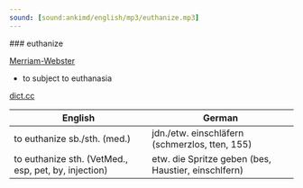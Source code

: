 ```yaml
---
sound: [sound:ankimd/english/mp3/euthanize.mp3]
---
```


\### euthanize

[Merriam-Webster](https://www.merriam-webster.com/dictionary/euthanize)

- to subject to euthanasia

[dict.cc](https://www.dict.cc/euthanize)

| English        | German       |
| -------------- | ------------ |
| to euthanize sb./sth. (med.) | jdn./etw. einschläfern (schmerzlos, tten, 155) |
| to euthanize sth. (VetMed., esp, pet, by, injection) | etw. die Spritze geben (bes, Haustier, einschlfern) |
